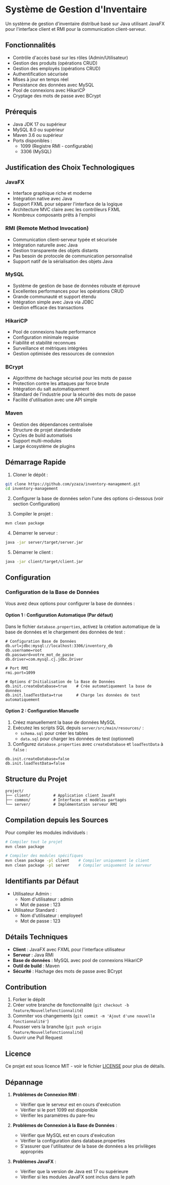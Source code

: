 # Système de Gestion d'Inventaire

Un système de gestion d'inventaire distribué basé sur Java utilisant JavaFX pour l'interface client et RMI pour la communication client-serveur.

## Fonctionnalités

- Contrôle d'accès basé sur les rôles (Admin/Utilisateur)
- Gestion des produits (opérations CRUD)
- Gestion des employés (opérations CRUD)
- Authentification sécurisée
- Mises à jour en temps réel
- Persistance des données avec MySQL
- Pool de connexions avec HikariCP
- Cryptage des mots de passe avec BCrypt

## Prérequis

- Java JDK 17 ou supérieur
- MySQL 8.0 ou supérieur
- Maven 3.6 ou supérieur
- Ports disponibles :
    - 1099 (Registre RMI - configurable)
    - 3306 (MySQL)

## Justification des Choix Technologiques

### JavaFX
- Interface graphique riche et moderne
- Intégration native avec Java
- Support FXML pour séparer l'interface de la logique
- Architecture MVC claire avec les contrôleurs FXML
- Nombreux composants prêts à l'emploi

### RMI (Remote Method Invocation)
- Communication client-serveur typée et sécurisée
- Intégration naturelle avec Java
- Gestion transparente des objets distants
- Pas besoin de protocole de communication personnalisé
- Support natif de la sérialisation des objets Java

### MySQL
- Système de gestion de base de données robuste et éprouvé
- Excellentes performances pour les opérations CRUD
- Grande communauté et support étendu
- Intégration simple avec Java via JDBC
- Gestion efficace des transactions

### HikariCP
- Pool de connexions haute performance
- Configuration minimale requise
- Fiabilité et stabilité reconnues
- Surveillance et métriques intégrées
- Gestion optimisée des ressources de connexion

### BCrypt
- Algorithme de hachage sécurisé pour les mots de passe
- Protection contre les attaques par force brute
- Intégration du salt automatiquement
- Standard de l'industrie pour la sécurité des mots de passe
- Facilité d'utilisation avec une API simple

### Maven
- Gestion des dépendances centralisée
- Structure de projet standardisée
- Cycles de build automatisés
- Support multi-modules
- Large écosystème de plugins

## Démarrage Rapide

1. Cloner le dépôt :
```bash
git clone https://github.com/yzaza/inventory-management.git
cd inventory-management
```

2. Configurer la base de données selon l'une des options ci-dessous (voir section Configuration)

3. Compiler le projet :
```bash
mvn clean package
```

4. Démarrer le serveur :
```bash
java -jar server/target/server.jar
```

5. Démarrer le client :
```bash
java -jar client/target/client.jar
```

## Configuration

### Configuration de la Base de Données

Vous avez deux options pour configurer la base de données :

#### Option 1 : Configuration Automatique (Par défaut)
Dans le fichier `database.properties`, activez la création automatique de la base de données et le chargement des données de test :
```properties
# Configuration Base de Données
db.url=jdbc:mysql://localhost:3306/inventory_db
db.username=root
db.password=votre_mot_de_passe
db.driver=com.mysql.cj.jdbc.Driver

# Port RMI
rmi.port=1099

# Options d'Initialisation de la Base de Données
db.init.createDatabase=true    # Crée automatiquement la base de données
db.init.loadTestData=true      # Charge les données de test automatiquement
```

#### Option 2 : Configuration Manuelle
1. Créez manuellement la base de données MySQL
2. Exécutez les scripts SQL depuis `server/src/main/resources/` :
    - `schema.sql` pour créer les tables
    - `data.sql` pour charger les données de test (optionnel)
3. Configurez `database.properties` avec `createDatabase` et `loadTestData` à `false` :
```properties
db.init.createDatabase=false
db.init.loadTestData=false
```

## Structure du Projet

```
project/
├── client/          # Application client JavaFX
├── common/          # Interfaces et modèles partagés
└── server/          # Implémentation serveur RMI
```

## Compilation depuis les Sources

Pour compiler les modules individuels :

```bash
# Compiler tout le projet
mvn clean package

# Compiler des modules spécifiques
mvn clean package -pl client    # Compiler uniquement le client
mvn clean package -pl server    # Compiler uniquement le serveur
```

## Identifiants par Défaut

- Utilisateur Admin :
    - Nom d'utilisateur : admin
    - Mot de passe : 123
- Utilisateur Standard :
    - Nom d'utilisateur : employee1
    - Mot de passe : 123

## Détails Techniques

- **Client** : JavaFX avec FXML pour l'interface utilisateur
- **Serveur** : Java RMI
- **Base de données** : MySQL avec pool de connexions HikariCP
- **Outil de build** : Maven
- **Sécurité** : Hachage des mots de passe avec BCrypt

## Contribution

1. Forker le dépôt
2. Créer votre branche de fonctionnalité (`git checkout -b feature/Nouvellefonctionnalité`)
3. Commiter vos changements (`git commit -m 'Ajout d'une nouvelle fonctionnalité'`)
4. Pousser vers la branche (`git push origin feature/Nouvellefonctionnalité`)
5. Ouvrir une Pull Request

## Licence

Ce projet est sous licence MIT - voir le fichier [LICENSE](LICENSE) pour plus de détails.

## Dépannage

1. **Problèmes de Connexion RMI** :
    - Vérifier que le serveur est en cours d'exécution
    - Vérifier si le port 1099 est disponible
    - Vérifier les paramètres du pare-feu

2. **Problèmes de Connexion à la Base de Données** :
    - Vérifier que MySQL est en cours d'exécution
    - Vérifier la configuration dans database.properties
    - S'assurer que l'utilisateur de la base de données a les privilèges appropriés

3. **Problèmes JavaFX** :
    - Vérifier que la version de Java est 17 ou supérieure
    - Vérifier si les modules JavaFX sont inclus dans le path
